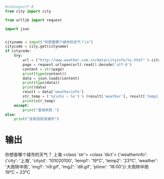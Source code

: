 ``` python


#coding=utf-8
from city import city

from urllib import request

import json


cityname = input("你想查哪个城市的天气？\n")
citycode = city.get(cityname)
if citycode:
    try:
        url = ("http://www.weather.com.cn/data/cityinfo/%s.html" % citycode)
        page = request.urlopen(url).read().decode('utf-8')
        content = str(page)
        print(type(content))
        data = json.loads(content)
        print(type(data))
        print(data)
        result = data['weatherinfo']
        str_temp = ('%s\n%s ~ %s') % (result['weather'], result['temp1'], result['temp2'])
        print(str_temp)
    except:
        print("查询失败.")
else:
    print("没有找到该城市")


```

# 输出
你想查哪个城市的天气？
上海
<class 'str'>
<class 'dict'>
{'weatherinfo': {'city': '上海', 'cityid': '101020100', 'temp1': '19℃', 'temp2': '23℃', 'weather': '大雨转中雨', 'img1': 'n9.gif', 'img2': 'd8.gif', 'ptime': '18:00'}}
大雨转中雨
19℃ ~ 23℃
